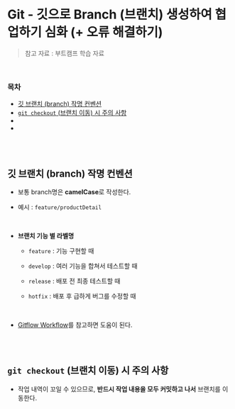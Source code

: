 # Git - 깃으로 Branch (브랜치) 생성하여 협업하기 심화 (+ 오류 해결하기)

> 참고 자료 : 부트캠프 학습 자료

<br/>

### 목차

- <a href="">깃 브랜치 (branch) 작명 컨벤션</a>
- <a href=""><code>git checkout</code> (브랜치 이동) 시 주의 사항</a>
- <a href=""></a>
- <a href=""></a>

<br/><br/>

## 깃 브랜치 (branch) 작명 컨벤션

- 보통 branch명은 <strong>camelCase</strong>로 작성한다.

- 예시 : <code>feature/productDetail</code>

<br/>

- <strong>브랜치 기능 별 라벨명</strong>

  - <code>feature</code> : 기능 구현할 때

  - <code>develop</code> : 여러 기능을 합쳐서 테스트할 때

  - <code>release</code> : 배포 전 최종 테스트할 때

  - <code>hotfix</code> : 배포 후 급하게 버그를 수정할 때

<br/>

- <a href="https://www.atlassian.com/git/tutorials/comparing-workflows/gitflow-workflow">Gitflow Workflow</a>를 참고하면 도움이 된다.

<br/><br/>

## <code>git checkout</code> (브랜치 이동) 시 주의 사항

- 작업 내역이 꼬일 수 있으므로, <strong>반드시 작업 내용을 모두 커밋하고 나서</strong> 브랜치를 이동한다.
